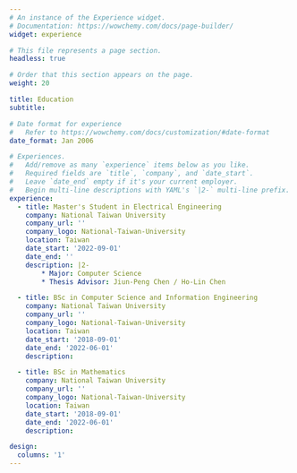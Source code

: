 ```yaml
---
# An instance of the Experience widget.
# Documentation: https://wowchemy.com/docs/page-builder/
widget: experience

# This file represents a page section.
headless: true

# Order that this section appears on the page.
weight: 20

title: Education
subtitle:

# Date format for experience
#   Refer to https://wowchemy.com/docs/customization/#date-format
date_format: Jan 2006

# Experiences.
#   Add/remove as many `experience` items below as you like.
#   Required fields are `title`, `company`, and `date_start`.
#   Leave `date_end` empty if it's your current employer.
#   Begin multi-line descriptions with YAML's `|2-` multi-line prefix.
experience:
  - title: Master's Student in Electrical Engineering
    company: National Taiwan University
    company_url: ''
    company_logo: National-Taiwan-University
    location: Taiwan
    date_start: '2022-09-01'
    date_end: ''
    description: |2-
        * Major: Computer Science
        * Thesis Advisor: Jiun-Peng Chen / Ho-Lin Chen

  - title: BSc in Computer Science and Information Engineering
    company: National Taiwan University
    company_url: ''
    company_logo: National-Taiwan-University
    location: Taiwan
    date_start: '2018-09-01'
    date_end: '2022-06-01'
    description:

  - title: BSc in Mathematics
    company: National Taiwan University
    company_url: ''
    company_logo: National-Taiwan-University
    location: Taiwan
    date_start: '2018-09-01'
    date_end: '2022-06-01'
    description:

design:
  columns: '1'
---
```

